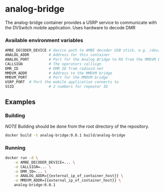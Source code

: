 # analog-bridge
The analog-bridge container provides a USRP service to communicate with the 
DVSwitch mobile application. Uses hardware to decode DMR

### Available environment variables
```bash
AMBE_DECODER_DEVICE # device path to AMBE decoder USB stick, e.g. /dev/ttyUSB0
ANALOG_ADDR         # Address for this container
ANALOG_PORT         # Port for the Analog Bridge to RX from the MMDVM Bridge
CALLSIGN            # The operators callsign
DMR_ID              # DMR ID from radioid.net
MMDVM_ADDR          # Address to the MMDVM bridge
MMDVM_PORT          # Port for the MMDVM bridge
USRP_PORT  # Port the mobile application connects to
SSID                # 2 numbers for repeater ID
```

## Examples
### Building
*NOTE* Building should be done from the root directory of the repository.

```bash
docker build -t analog-bridge:0.0.1 build/analog-bridge
```

### Running
```bash
docker run -d \
    -e AMBE_DECODER_DEVICE=... \
    -e CALLSIGN=... \
    -e DMR_ID=... \
    -e ANALOG_ADDR={{external_ip_of_container_host}} \
    -e MMDVM_ADDR={{external_ip_of_container_host}} \
    analog-bridge:0.0.1
```
